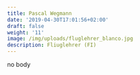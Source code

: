 ```yaml
---
title: Pascal Wegmann
date: '2019-04-30T17:01:56+02:00'
draft: false
weight: '11'
image: /img/uploads/fluglehrer_blanco.jpg
description: Fliuglehrer (FI)
---
```

no body

